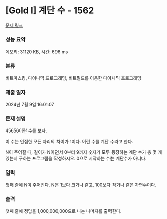 # [Gold I] 계단 수 - 1562 

[문제 링크](https://www.acmicpc.net/problem/1562) 

### 성능 요약

메모리: 31120 KB, 시간: 696 ms

### 분류

비트마스킹, 다이나믹 프로그래밍, 비트필드를 이용한 다이나믹 프로그래밍

### 제출 일자

2024년 7월 9일 16:01:07

### 문제 설명

<p>45656이란 수를 보자.</p>

<p>이 수는 인접한 모든 자리의 차이가 1이다. 이런 수를 계단 수라고 한다.</p>

<p>N이 주어질 때, 길이가 N이면서 0부터 9까지 숫자가 모두 등장하는 계단 수가 총 몇 개 있는지 구하는 프로그램을 작성하시오. 0으로 시작하는 수는 계단수가 아니다.</p>

### 입력 

 <p>첫째 줄에 N이 주어진다. N은 1보다 크거나 같고, 100보다 작거나 같은 자연수이다.</p>

### 출력 

 <p>첫째 줄에 정답을 1,000,000,000으로 나눈 나머지를 출력한다.</p>

